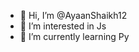 - 👋 Hi, I’m @AyaanShaikh12
- 👀 I’m interested in Js
- 🌱 I’m currently learning Py


<!---
AyaanShaikh12/AyaanShaikh12 is a ✨ special ✨ repository because its `README.md` (this file) appears on your GitHub profile.
You can click the Preview link to take a look at your changes.
--->
